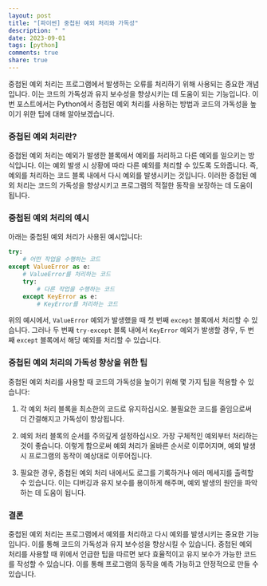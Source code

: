```yaml
---
layout: post
title: "[파이썬] 중첩된 예외 처리와 가독성"
description: " "
date: 2023-09-01
tags: [python]
comments: true
share: true
---
```


중첩된 예외 처리는 프로그램에서 발생하는 오류를 처리하기 위해 사용되는 중요한 개념입니다. 이는 코드의 가독성과 유지 보수성을 향상시키는 데 도움이 되는 기능입니다. 이번 포스트에서는 Python에서 중첩된 예외 처리를 사용하는 방법과 코드의 가독성을 높이기 위한 팁에 대해 알아보겠습니다.

### 중첩된 예외 처리란?

중첩된 예외 처리는 예외가 발생한 블록에서 예외를 처리하고 다른 예외를 일으키는 방식입니다. 이는 예외 발생 시 상황에 따라 다른 예외를 처리할 수 있도록 도와줍니다. 즉, 예외를 처리하는 코드 블록 내에서 다시 예외를 발생시키는 것입니다. 이러한 중첩된 예외 처리는 코드의 가독성을 향상시키고 프로그램의 적절한 동작을 보장하는 데 도움이 됩니다.

### 중첩된 예외 처리의 예시

아래는 중첩된 예외 처리가 사용된 예시입니다:

```python
try:
    # 어떤 작업을 수행하는 코드
except ValueError as e:
    # ValueError를 처리하는 코드
    try:
        # 다른 작업을 수행하는 코드
    except KeyError as e:
        # KeyError를 처리하는 코드
```

위의 예시에서, `ValueError` 예외가 발생했을 때 첫 번째 `except` 블록에서 처리할 수 있습니다. 그러나 두 번째 `try-except` 블록 내에서 `KeyError` 예외가 발생할 경우, 두 번째 `except` 블록에서 해당 예외를 처리할 수 있습니다.

### 중첩된 예외 처리의 가독성 향상을 위한 팁

중첩된 예외 처리를 사용할 때 코드의 가독성을 높이기 위해 몇 가지 팁을 적용할 수 있습니다:

1. 각 예외 처리 블록을 최소한의 코드로 유지하십시오. 불필요한 코드를 줄임으로써 더 간결해지고 가독성이 향상됩니다.

2. 예외 처리 블록의 순서를 주의깊게 설정하십시오. 가장 구체적인 예외부터 처리하는 것이 좋습니다. 이렇게 함으로써 예외 처리가 올바른 순서로 이루어지며, 예외 발생 시 프로그램의 동작이 예상대로 이루어집니다.

3. 필요한 경우, 중첩된 예외 처리 내에서도 로그를 기록하거나 에러 메세지를 출력할 수 있습니다. 이는 디버깅과 유지 보수를 용이하게 해주며, 예외 발생의 원인을 파악하는 데 도움이 됩니다.

### 결론

중첩된 예외 처리는 프로그램에서 예외를 처리하고 다시 예외를 발생시키는 중요한 기능입니다. 이를 통해 코드의 가독성과 유지 보수성을 향상시킬 수 있습니다. 중첩된 예외 처리를 사용할 때 위에서 언급한 팁을 따르면 보다 효율적이고 유지 보수가 가능한 코드를 작성할 수 있습니다. 이를 통해 프로그램의 동작을 예측 가능하고 안정적으로 만들 수 있습니다.
